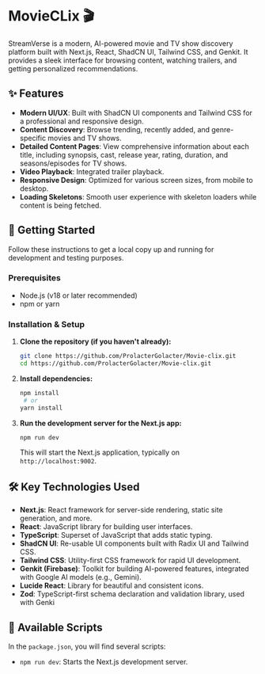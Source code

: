 
# MovieCLix 🎬

StreamVerse is a modern, AI-powered movie and TV show discovery platform built with Next.js, React, ShadCN UI, Tailwind CSS, and Genkit. It provides a sleek interface for browsing content, watching trailers, and getting personalized recommendations.

## ✨ Features

- **Modern UI/UX**: Built with ShadCN UI components and Tailwind CSS for a professional and responsive design.
- **Content Discovery**: Browse trending, recently added, and genre-specific movies and TV shows.
- **Detailed Content Pages**: View comprehensive information about each title, including synopsis, cast, release year, rating, duration, and seasons/episodes for TV shows.
- **Video Playback**: Integrated trailer playback.
- **Responsive Design**: Optimized for various screen sizes, from mobile to desktop.
- **Loading Skeletons**: Smooth user experience with skeleton loaders while content is being fetched.

## 🚀 Getting Started

Follow these instructions to get a local copy up and running for development and testing purposes.

### Prerequisites

- Node.js (v18 or later recommended)
- npm or yarn

### Installation & Setup

1.  **Clone the repository (if you haven't already):**
    ```bash
    git clone https://github.com/ProlacterGolacter/Movie-clix.git
    cd https://github.com/ProlacterGolacter/Movie-clix.git
    ```

2.  **Install dependencies:**
    ```bash
    npm install
     # or
    yarn install
    ```


4.  **Run the development server for the Next.js app:**
    ```bash
    npm run dev
    ```
    This will start the Next.js application, typically on `http://localhost:9002`.

## 🛠️ Key Technologies Used

-   **Next.js**: React framework for server-side rendering, static site generation, and more.
-   **React**: JavaScript library for building user interfaces.
-   **TypeScript**: Superset of JavaScript that adds static typing.
-   **ShadCN UI**: Re-usable UI components built with Radix UI and Tailwind CSS.
-   **Tailwind CSS**: Utility-first CSS framework for rapid UI development.
-   **Genkit (Firebase)**: Toolkit for building AI-powered features, integrated with Google AI models (e.g., Gemini).
-   **Lucide React**: Library for beautiful and consistent icons.
-   **Zod**: TypeScript-first schema declaration and validation library, used with Genki

## 📜 Available Scripts

In the `package.json`, you will find several scripts:

-   `npm run dev`: Starts the Next.js development server.

